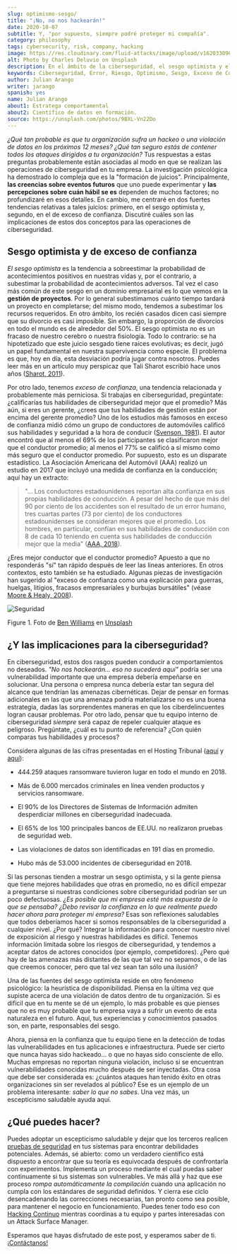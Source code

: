```yaml
---
slug: optimismo-sesgo/
title: "¡No, no nos hackearán!"
date: 2020-10-07
subtitle: Y, "por supuesto, siempre podré proteger mi compañía".
category: philosophy
tags: cybersecurity, risk, company, hacking
image: https://res.cloudinary.com/fluid-attacks/image/upload/v1620330962/blog/optimism-bias/cover_or7kk2.webp
alt: Photo by Charles Deluvio on Unsplash
description: En el ámbito de la ciberseguridad, el sesgo optimista y el exceso de confianza pueden tener consecuencias generalizadas. Lo comento en este post.
keywords: Ciberseguridad, Error, Riesgo, Optimismo, Sesgo, Exceso de Confianza, Ethical Hacking, Pentesting
author: Julian Arango
writer: jarango
spanish: yes
name: Julian Arango
about1: Estratega comportamental
about2: Científico de datos en formación.
source: https://unsplash.com/photos/9BXL-Vn22Do
---
```


*¿Qué tan probable es que tu organización sufra un hackeo o una
violación de datos en los próximos 12 meses? ¿Qué tan seguro estás de
contener todos los ataques dirigidos a tu organización?* Tus respuestas
a estas preguntas probablemente están asociadas al modo en que se
realizan las operaciones de ciberseguridad en tu empresa. La
investigación psicológica ha demostrado lo compleja que es la
"formación de juicios". Principalmente, **las creencias sobre eventos
futuros** que uno puede experimentar y **las percepciones sobre cuán
hábil se es** dependen de muchos factores; no profundizaré en esos
detalles. En cambio, me centraré en dos fuertes tendencias relativas a
tales juicios: primero, en el sesgo optimista y, segundo, en el de
exceso de confianza. Discutiré cuáles son las implicaciones de estos dos
conceptos para las operaciones de ciberseguridad.

## Sesgo optimista y de exceso de confianza

*El sesgo optimista* es la tendencia a sobreestimar la probabilidad de
acontecimientos positivos en nuestras vidas y, por el contrario, a
subestimar la probabilidad de acontecimientos adversos. Tal vez el caso
más común de este sesgo en un dominio empresarial es lo que vemos en la
**gestión de proyectos**. Por lo general subestimamos cuánto tiempo
tardará un proyecto en completarse; del mismo modo, tendemos a
subestimar los recursos requeridos. En otro ámbito, los recién casados
dicen casi siempre que su divorcio es casi imposible. Sin embargo, la
proporción de divorcios en todo el mundo es de alrededor del 50%. El
sesgo optimista no es un fracaso de nuestro cerebro o nuestra
fisiología. Todo lo contrario: se ha hipotetizado que este juicio
sesgado tiene raíces evolutivas; es decir, jugó un papel fundamental en
nuestra supervivencia como especie. El problema es que, hoy en día, esta
desviación podría jugar contra nosotros. Puedes leer más en un artículo
muy perspicaz que Tali Sharot escribió hace unos años
([Sharot, 2011](https://www.sciencedirect.com/science/article/pii/S0960982211011912)).

Por otro lado, tenemos *exceso de confianza*, una tendencia relacionada
y probablemente más perniciosa. Si trabajas en ciberseguridad,
pregúntate: ¿calificarías tus habilidades de ciberseguridad mejor que
el promedio? Más aún, si eres un gerente, ¿crees que tus habilidades de
gestión están por encima del gerente promedio? Uno de los estudios más
famosos en exceso de confianza midió cómo un grupo de conductores de
automóviles calificó sus habilidades y seguridad a la hora de conducir
([Svenson, 1981](https://www.gwern.net/docs/psychology/1981-svenson.pdf)).
El autor encontró que al menos el 69% de los participantes se
clasificaron mejor que el conductor promedio; al menos el 77% se
calificó a sí mismo como más seguro que el conductor promedio. Por
supuesto, esto es un disparate estadístico. La Asociación Americana del
Automóvil (AAA) realizó un estudio en 2017 que incluyó una medida de
confianza en la conducción; aquí hay un extracto:

> "…​ Los conductores estadounidenses reportan alta confianza en sus
> propias habilidades de conducción. A pesar del hecho de que más del 90
> por ciento de los accidentes son el resultado de un error humano, tres
> cuartas partes (73 por ciento) de los conductores estadounidenses se
> consideran mejores que el promedio. Los hombres, en particular,
> confían en sus habilidades de conducción con 8 de cada 10 teniendo en
> cuenta sus habilidades de conducción mejor que la media"
> ([AAA, 2018](https://newsroom.aaa.com/2018/01/americans-willing-ride-fully-self-driving-cars/)).

¿Eres mejor conductor que el conductor promedio? Apuesto a que no
responderás "sí" tan rápido después de leer las líneas anteriores. En
otros contextos, esto también se ha estudiado. Algunas piezas de
investigación han sugerido al "exceso de confianza como una explicación
para guerras, huelgas, litigios, fracasos empresariales y burbujas
bursátiles" (véase [Moore &
Healy, 2008](https://www.asc.ohio-state.edu/economics/healy/papers/Moore_Healy-TroubleWithOverconfidence.pdf)).

<div class="imgblock">

![Seguridad](https://res.cloudinary.com/fluid-attacks/image/upload/v1620330960/blog/optimism-bias/security_e9c03q.webp)

<div class="title">

Figure 1. Foto de [Ben
Williams](https://unsplash.com/@d_one?utm_source=unsplash&utm_medium=referral&utm_content=creditCopyText)
en [Unsplash](https://unsplash.com/s/photos/animal-security?utm_source=unsplash&utm_medium=referral&utm_content=creditCopyText)

</div>

</div>

## ¿Y las implicaciones para la ciberseguridad?

En ciberseguridad, estos dos rasgos pueden conducir a comportamientos no
deseados. *"No nos hackearán…​ eso no sucederá aquí"* podría ser una
vulnerabilidad importante que una empresa debería empeñarse en
solucionar. Una persona o empresa nunca debería estar tan segura del
alcance que tendrían las amenazas cibernéticas. Dejar de pensar en
formas adicionales en las que una amenaza podría materializarse no es
una buena estrategia, dadas las sorprendentes maneras en que los
ciberdelincuentes logran causar problemas. Por otro lado, pensar que tu
equipo interno de ciberseguridad *siempre* será capaz de repeler
cualquier ataque es peligroso. Pregúntate, ¿cuál es tu punto de
referencia? ¿Con quién comparas tus habilidades y procesos?

Considera algunas de las cifras presentadas en el Hosting Tribunal
([aquí](https://hostingtribunal.com/blog/hacking-statistics/#gref) y
[aquí](https://hostingtribunal.com/blog/cybersecurity-statistics/)):

- 444.259 ataques ransomware tuvieron lugar en todo el mundo en 2018.

- Más de 6.000 mercados criminales en línea venden productos y
  servicios ransomware.

- El 90% de los Directores de Sistemas de Información admiten
    desperdiciar millones en ciberseguridad inadecuada.

- El 65% de los 100 principales bancos de EE.UU. no realizaron pruebas
  de seguridad web.

- Las violaciones de datos son identificadas en 191 días en promedio.

- Hubo más de 53.000 incidentes de ciberseguridad en 2018.

Si las personas tienden a mostrar un sesgo optimista, y si la gente
piensa que tiene mejores habilidades que otras en promedio, no es
difícil empezar a preguntarse si nuestras condiciones sobre
ciberseguridad podrían ser un poco defectuosas. *¿Es posible que mi
empresa esté más expuesta de lo que se pensaba? ¿Debo revisar la
confianza en lo que realmente puedo hacer ahora para proteger mi
empresa?* Esas son reflexiones saludables que todos deberíamos hacer si
somos responsables de la ciberseguridad a cualquier nivel. ¿Por qué?
Integrar la información para conocer nuestro nivel de exposición al
riesgo y nuestras habilidades es difícil. Tenemos información limitada
sobre los riesgos de ciberseguridad, y tendemos a aceptar datos de
actores conocidos (por ejemplo, competidores). ¿Pero qué hay de las
amenazas más distantes de las que tal vez no sepamos, o de las que
creemos conocer, pero que tal vez sean tan sólo una ilusión?

Una de las fuentes del sesgo optimista reside en otro fenómeno
psicológico: la heurística de disponibilidad. Piensa en la última vez
que supiste acerca de una violación de datos dentro de tu organización.
Si es difícil que en tu mente se dé un ejemplo, lo más probable es que
pienses que no es muy probable que tu empresa vaya a sufrir un evento de
esta naturaleza en el futuro. Aquí, tus experiencias y conocimientos
pasados son, en parte, responsables del sesgo.

Ahora, piensa en la confianza que tu equipo tiene en la detección de
todas las vulnerabilidades en tus aplicaciones e infraestructura. Puede
ser cierto que nunca hayas sido hackeado…​ o que no hayas sido
consciente de ello. Muchas empresas no reportan ninguna violación,
incluso si se encuentran vulnerabilidades conocidas mucho después de ser
inyectadas. Otra cosa que debe ser considerada es: ¿cuántos ataques han
tenido éxito en otras organizaciones sin ser revelados al público? Ese
es un ejemplo de un problema interesante: *saber lo que no sabes*. Una
vez más, un escepticismo saludable ayuda aquí.

## ¿Qué puedes hacer?

Puedes adoptar un escepticismo saludable y dejar que los terceros
realicen [pruebas de seguridad](../../security-testing/) en
tus sistemas para encontrar debilidades potenciales. Además, sé
abierto: como un verdadero científico está dispuesto a encontrar que su
teoría es equivocada después de confrontarla con experimentos.
Implementa un proceso mediante el cual puedas saber continuamente si tus
sistemas son vulnerables. Ve más allá y haz que ese proceso *rompa
automáticamente la compilación* cuando una aplicación no cumpla con los
estándares de seguridad definidos. Y cierra ese ciclo desencadenando las
correcciones necesarias, tan pronto como sea posible, para mantener el
negocio en funcionamiento. Puedes tener todo eso con [Hacking
Continuo](../../services/continuous-hacking/) mientras coordinas a tu
equipo y partes interesadas con un Attack Surface Manager.

Esperamos que hayas disfrutado de este post, y esperamos saber de ti.
[¡Contáctanos\!](../../contact-us/)
